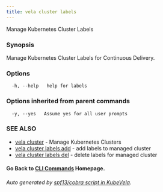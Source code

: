 ```yaml
---
title: vela cluster labels
---
```


Manage Kubernetes Cluster Labels

### Synopsis

Manage Kubernetes Cluster Labels for Continuous Delivery.

### Options

```
  -h, --help   help for labels
```

### Options inherited from parent commands

```
  -y, --yes   Assume yes for all user prompts
```

### SEE ALSO

* [vela cluster](vela_cluster)	 - Manage Kubernetes Clusters
* [vela cluster labels add](vela_cluster_labels_add)	 - add labels to managed cluster
* [vela cluster labels del](vela_cluster_labels_del)	 - delete labels for managed cluster

#### Go Back to [CLI Commands](vela) Homepage.


###### Auto generated by [spf13/cobra script in KubeVela](https://github.com/kubevela/kubevela/tree/master/hack/docgen).
